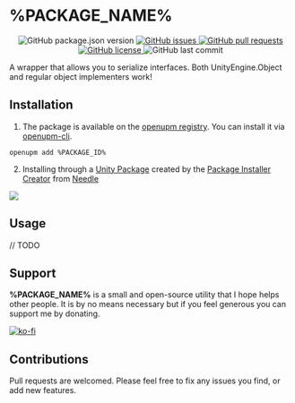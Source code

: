 # %PACKAGE_NAME%

<p align="center">
	<img alt="GitHub package.json version" src ="https://img.shields.io/github/package-json/v/Thundernerd/%REPO_NAME%" />
	<a href="https://github.com/Thundernerd/%REPO_NAME%/issues">
		<img alt="GitHub issues" src ="https://img.shields.io/github/issues/Thundernerd/%REPO_NAME%" />
	</a>
	<a href="https://github.com/Thundernerd/%REPO_NAME%/pulls">
		<img alt="GitHub pull requests" src ="https://img.shields.io/github/issues-pr/Thundernerd/%REPO_NAME%" />
	</a>
	<a href="https://github.com/Thundernerd/%REPO_NAME%/blob/main/LICENSE.md">
		<img alt="GitHub license" src ="https://img.shields.io/github/license/Thundernerd/%REPO_NAME%" />
	</a>
	<img alt="GitHub last commit" src ="https://img.shields.io/github/last-commit/Thundernerd/%REPO_NAME%" />
</p>

A wrapper that allows you to serialize interfaces. Both UnityEngine.Object and regular object implementers work!

## Installation
1. The package is available on the [openupm registry](https://openupm.com). You can install it via [openupm-cli](https://github.com/openupm/openupm-cli).
```
openupm add %PACKAGE_ID%
```

2. Installing through a [Unity Package](http://package-installer.glitch.me/v1/installer/package.openupm.com/%PACKAGE_ID%?registry=https://package.openupm.com) created by the [Package Installer Creator](https://package-installer.glitch.me) from [Needle](https://needle.tools)

[<img src="https://img.shields.io/badge/-Download-success?style=for-the-badge"/>](http://package-installer.glitch.me/v1/installer/package.openupm.com/%PACKAGE_ID%?registry=https://package.openupm.com)

## Usage

// TODO


## Support
**%PACKAGE_NAME%** is a small and open-source utility that I hope helps other people. It is by no means necessary but if you feel generous you can support me by donating.

[![ko-fi](https://www.ko-fi.com/img/githubbutton_sm.svg)](https://ko-fi.com/J3J11GEYY)

## Contributions
Pull requests are welcomed. Please feel free to fix any issues you find, or add new features.
